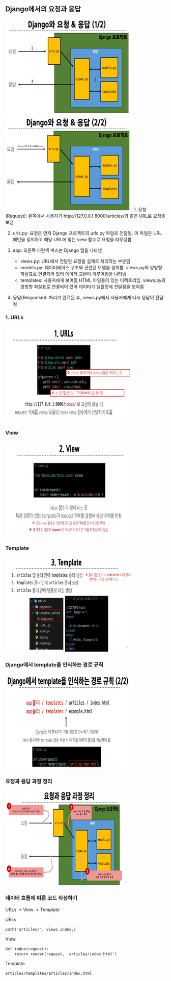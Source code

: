 ## Django에서의 요청과 응답
<img src="images/image_6.png" width="400" height="300">
<img src="images/image_7.png" width="400" height="300">
1. 요청(Request): 왼쪽에서 사용자가 http://127.0.0.1:8000/articles/와 같은 URL로 요청을 보냄

2. urls.py: 요청은 먼저 Django 프로젝트의 urls.py 파일로 전달됨. 이 파일은 URL패턴을 정의하고 해당 URL에 맞는 view 함수로 요청을 라우팅함

3. app: 오른쪽 파란색 박스는 Django 앱을 나타냄
    - views.py: URL에서 전달된 요청을 실제로 처리하는 부분임
    - models.py: 데이터베이스 구조와 관련된 모델을 정의함. views.py와 양방향 화살표로 연결되어 있어 데이터 교환이 이루어짐을 나타냄
    - templates: 사용자에게 보여질 HTML 파일들이 있는 디렉토리임. views.py와 양방향 화살표로 연결되어 있어 데이터가 템플릿에 전달됨을 보여줌

4. 응답(Response)L 처리가 완료된 후, views.py에서 사용자에게 다시 응답이 전달됨 

### 1. URLs
<img src="images/image_8.png" width="400" height="300">

### View
<img src="images/image_9.png" width="400" height="300">

### Template
<img src="images/image_10.png" width="400" height="300">

### Django에서 template을 인식하는 경로 규칙
<img src="images/image_11.png" width="400" height="300">

### 요청과 응답 과정 정리
<img src="images/image_12.png" width="400" height="300">

### 데이터 흐름에 따른 코드 작성하기
URLs -> View -> Template

URLs
~~~Django
path('articles/', views.index,)
~~~

View 
~~~Django
def index(request):
    return render(request, 'articles/index.html')
~~~

Template
~~~Django
articles/templates/articles/index.html
~~~

